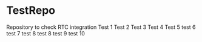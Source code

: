 TestRepo
========

Repository to check RTC integration
Test 1
Test 2
Test 3
Test 4
Test 5
test 6
test 7
test 8
test 8
test 9
test 10
